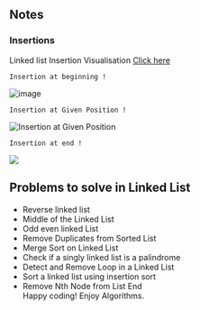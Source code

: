## Notes 

###  Insertions
Linked list Insertion Visualisation [Click here](https://www.educative.io/courses/competitive-programming-in-cpp-keys-to-success/YMZGY05yEAK)

```
Insertion at beginning !
```
![image](https://user-images.githubusercontent.com/67835881/133052550-fe682aa2-9281-4fc7-b224-47b7591d581e.png)


```
Insertion at Given Position !
```

![Insertion at Given Position](https://user-images.githubusercontent.com/67835881/133051492-a80d8179-9742-4517-bcf7-f580d6d4112e.png)

```
Insertion at end !
```

![ ](https://user-images.githubusercontent.com/67835881/133002991-dde269bc-7ca6-4e00-9af9-2157cf5d8dfd.png)






## Problems to solve in Linked List

- Reverse linked list
- Middle of the Linked List
- Odd even linked List
- Remove Duplicates from Sorted List
- Merge Sort on Linked List
- Check if a singly linked list is a palindrome
- Detect and Remove Loop in a Linked List
- Sort a linked list using insertion sort
- Remove Nth Node from List End <br>
Happy coding! Enjoy Algorithms.
